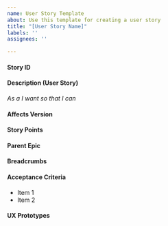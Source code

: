 ```yaml
---
name: User Story Template
about: Use this template for creating a user story
title: "[User Story Name]"
labels: ''
assignees: ''

---
```


#### Story ID


#### Description (User Story)
*As a I want so that I can*


#### Affects Version


#### Story Points


#### Parent Epic


#### Breadcrumbs


#### Acceptance Criteria
* Item 1
* Item 2


#### UX Prototypes
